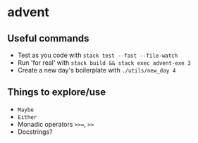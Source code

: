 # advent

## Useful commands

* Test as you code with `stack test --fast --file-watch`
* Run 'for real' with `stack build && stack exec advent-exe 3`
* Create a new day's boilerplate with `./utils/new_day 4`

## Things to explore/use

* `Maybe`
* `Either`
* Monadic operators `>>=`, `>>`
* Docstrings?